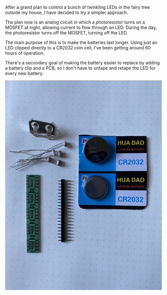 After a grand plan to control a bunch of twinkling LEDs in the fairy tree outside my house, I have decided to try a simpler approach.

The plan now is an analog circuit in which a photoresistor turns on a MOSFET at night, allowing current to flow through an LED. During the day, the photoresistor turns off the MOSFET, turning off the LED.

The main purpose of this is to make the batteries last longer. Using just an LED clipped directly to a CR2032 coin cell, I've been getting around 60 hours of operation.

There's a secondary goal of making the battery easier to replace by adding a battery clip and a PCB, so I don't have to untape and retape the LED for every new battery.

![Materials on hand so far](materials-on-hand.jpg?raw=true "Materials on hand so far")
